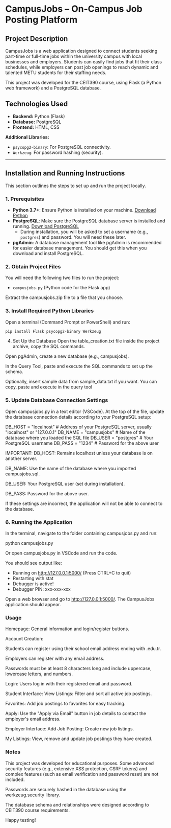# CampusJobs – On-Campus Job Posting Platform

## Project Description

CampusJobs is a web application designed to connect students seeking part-time or full-time jobs within the university campus with local businesses and employers. Students can easily find jobs that fit their class schedules, while employers can post job openings to reach dynamic and talented METU students for their staffing needs.

This project was developed for the CEIT390 course, using Flask (a Python web framework) and a PostgreSQL database.

## Technologies Used

- **Backend:** Python (Flask)
- **Database:** PostgreSQL
- **Frontend:** HTML, CSS

**Additional Libraries:**
- `psycopg2-binary`: For PostgreSQL connectivity.
- `Werkzeug`: For password hashing (security).

---

## Installation and Running Instructions

This section outlines the steps to set up and run the project locally.

### 1. Prerequisites

- **Python 3.7+**: Ensure Python is installed on your machine. [Download Python](https://www.python.org/downloads/)
- **PostgreSQL**: Make sure the PostgreSQL database server is installed and running. [Download PostgreSQL](https://www.enterprisedb.com/downloads/postgres-postgresql-downloads)
    - During installation, you will be asked to set a username (e.g., `postgres`) and password. You will need these later.
- **pgAdmin**: A database management tool like pgAdmin is recommended for easier database management. You should get this when you download and install PostgreSQL.

### 2. Obtain Project Files

You will need the following two files to run the project:
- `campusjobs.py` (Python code for the Flask app)

Extract the campusjobs.zip file to a file that you choose.

### 3. Install Required Python Libraries

Open a terminal (Command Prompt or PowerShell) and run:
```bash
pip install Flask psycopg2-binary Werkzeug
```

4. Set Up the Database
Open the table_creation.txt file inside the project archive, copy the SQL commands.

Open pgAdmin, create a new database (e.g., campusjobs).

In the Query Tool, paste and execute the SQL commands to set up the schema.

Optionally, insert sample data from sample_data.txt if you want. You can copy, paste and execute in the query tool

### 5. Update Database Connection Settings
Open campusjobs.py in a text editor (VSCode). At the top of the file, update the database connection details according to your PostgreSQL setup:

DB_HOST = "localhost"   # Address of your PostgreSQL server, usually "localhost" or "127.0.0.1"
DB_NAME = "campusjobs"  # Name of the database where you loaded the SQL file
DB_USER = "postgres"    # Your PostgreSQL username
DB_PASS = "1234"        # Password for the above user

IMPORTANT:
DB_HOST: Remains localhost unless your database is on another server.

DB_NAME: Use the name of the database where you imported campusjobs.sql.

DB_USER: Your PostgreSQL user (set during installation).

DB_PASS: Password for the above user.

If these settings are incorrect, the application will not be able to connect to the database.

### 6. Running the Application
In the terminal, navigate to the folder containing campusjobs.py and run:

python campusjobs.py

Or open campusjobs.py in VSCode and run the code.

You should see output like:

 * Running on http://127.0.0.1:5000/ (Press CTRL+C to quit)
 * Restarting with stat
 * Debugger is active!
 * Debugger PIN: xxx-xxx-xxx

Open a web browser and go to http://127.0.0.1:5000/. The CampusJobs application should appear.

### Usage
Homepage: General information and login/register buttons.

Account Creation:

Students can register using their school email address ending with .edu.tr.

Employers can register with any email address.

Passwords must be at least 8 characters long and include uppercase, lowercase letters, and numbers.

Login: Users log in with their registered email and password.

Student Interface:
View Listings: Filter and sort all active job postings.

Favorites: Add job postings to favorites for easy tracking.

Apply: Use the "Apply via Email" button in job details to contact the employer's email address.

Employer Interface:
Add Job Posting: Create new job listings.

My Listings: View, remove and update job postings they have created.

### Notes
This project was developed for educational purposes. Some advanced security features (e.g., extensive XSS protection, CSRF tokens) and complex features (such as email verification and password reset) are not included.

Passwords are securely hashed in the database using the werkzeug.security library.

The database schema and relationships were designed according to CEIT390 course requirements.

Happy testing!
